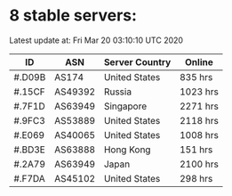 # 8 stable servers:

Latest update at: Fri Mar 20 03:10:10 UTC 2020

| ID | ASN | Server Country | Online |
| -- | --- | -------------- | ------ |
| #.D09B | AS174 | United States | 835 hrs |
| #.15CF | AS49392 | Russia | 1023 hrs |
| #.7F1D | AS63949 | Singapore | 2271 hrs |
| #.9FC3 | AS53889 | United States | 2118 hrs |
| #.E069 | AS40065 | United States | 1008 hrs |
| #.BD3E | AS63888 | Hong Kong | 151 hrs |
| #.2A79 | AS63949 | Japan | 2100 hrs |
| #.F7DA | AS45102 | United States | 298 hrs |

